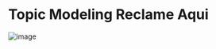 # Topic Modeling Reclame Aqui


![image](https://user-images.githubusercontent.com/94936606/233521265-6c42e91d-cca4-4625-9246-1d770aab7414.png)
